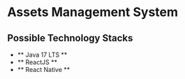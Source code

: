 # Assets Management System
## Possible Technology Stacks
- ** Java 17 LTS **
- ** ReactJS **
- ** React Native **
